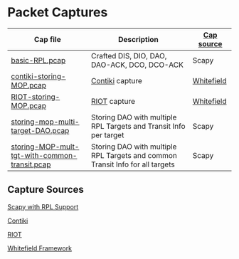 # Packet Captures

| Cap file | Description | [Cap source](#capture-sources) |
|----------|-------------|------------|
| [basic-RPL.pcap](basic-RPL.pcap) | Crafted DIS, DIO, DAO, DAO-ACK, DCO, DCO-ACK | Scapy |
| [contiki-storing-MOP.pcap](contiki-storing-MOP.pcap) | [Contiki][CTK] capture | [Whitefield][WF] |
| [RIOT-storing-MOP.pcap](RIOT-storing-MOP.pcap) | [RIOT][RIOT] capture | [Whitefield][WF] |
| [storing-mop-multi-target-DAO.pcap](storing-mop-multi-target-DAO.pcap) | Storing DAO with multiple RPL Targets and Transit Info per target | Scapy |
| [storing-MOP-mult-tgt-with-common-transit.pcap](storing-MOP-mult-tgt-with-common-transit.pcap) | Storing DAO with multiple RPL Targets and common Transit Info for all targets | Scapy |

## Capture Sources

[Scapy with RPL Support](https://github.com/secdev/scapy/pull/2663)

[Contiki][CTK]

[RIOT][RIOT]

[Whitefield Framework][WF]

[RIOT]: https://github.com/RIOT-OS/RIOT
[CTK]: https://github.com/contiki-os/contiki
[WF]: https://github.com/whitefield-framework/whitefield

